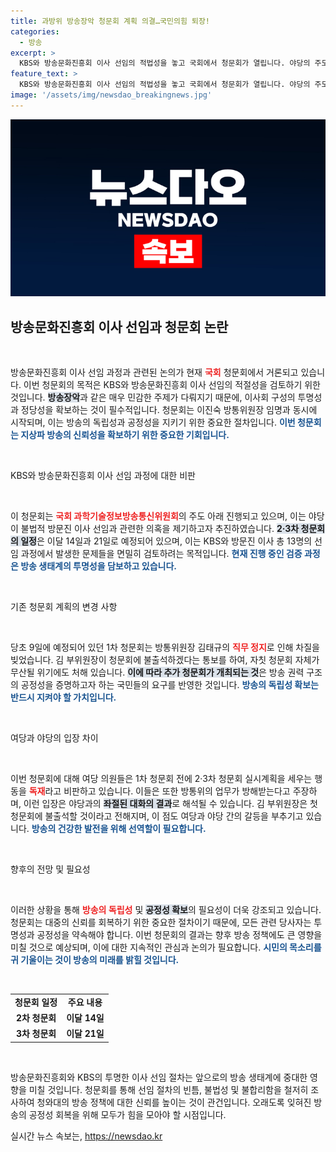 ```yaml
---
title: 과방위 방송장악 청문회 계획 의결…국민의힘 퇴장!
categories:
  - 방송
excerpt: >
  KBS와 방송문화진흥회 이사 선임의 적법성을 놓고 국회에서 청문회가 열립니다. 야당의 주도로 진행되는 이번 청문회는 방송 장악 논란의 중심에 있으며, 과연 진실이 밝혀질까요?
feature_text: >
  KBS와 방송문화진흥회 이사 선임의 적법성을 놓고 국회에서 청문회가 열립니다. 야당의 주도로 진행되는 이번 청문회는 방송 장악 논란의 중심에 있으며, 과연 진실이 밝혀질까요?
image: '/assets/img/newsdao_breakingnews.jpg'
---
```


<p><img src="/assets/img/newsdao_breakingnews.jpg" alt="flaretime 속보" /></p>

<h2 data-ke-size="size26">방송문화진흥회 이사 선임과 청문회 논란</h2>

<p data-ke-size="size16">&nbsp;</p>

<p>방송문화진흥회 이사 선임 과정과 관련된 논의가 현재 <b><span style="color: #ee2323;">국회</span></b> 청문회에서 거론되고 있습니다. 이번 청문회의 목적은 KBS와 방송문화진흥회 이사 선임의 적절성을 검토하기 위한 것입니다. <b><span style="background-color: #21538527;">방송장악</span></b>과 같은 매우 민감한 주제가 다뤄지기 때문에, 이사회 구성의 투명성과 정당성을 확보하는 것이 필수적입니다. 청문회는 이진숙 방통위원장 임명과 동시에 시작되며, 이는 방송의 독립성과 공정성을 지키기 위한 중요한 절차입니다. <b><span style="color: #1a5490;">이번 청문회는 지상파 방송의 신뢰성을 확보하기 위한 중요한 기회입니다.</span></b> </p>

<p data-ke-size="size16">&nbsp;</p>

<p>KBS와 방송문화진흥회 이사 선임 과정에 대한 비판</p>

<p data-ke-size="size16">&nbsp;</p>

<p>이 청문회는 <b><span style="color: #ee2323;">국회 과학기술정보방송통신위원회</span></b>의 주도 아래 진행되고 있으며, 이는 야당이 불법적 방문진 이사 선임과 관련한 의혹을 제기하고자 추진하였습니다. <b><span style="background-color: #21538527;">2·3차 청문회의 일정</span></b>은 이달 14일과 21일로 예정되어 있으며, 이는 KBS와 방문진 이사 총 13명의 선임 과정에서 발생한 문제들을 면밀히 검토하려는 목적입니다. <b><span style="color: #1a5490;">현재 진행 중인 검증 과정은 방송 생태계의 투명성을 담보하고 있습니다.</span></b></p>

<p data-ke-size="size16">&nbsp;</p>

<p>기존 청문회 계획의 변경 사항</p>

<p data-ke-size="size16">&nbsp;</p>

<p>당초 9일에 예정되어 있던 1차 청문회는 방통위원장 김태규의 <b><span style="color: #ee2323;">직무 정지</span></b>로 인해 차질을 빚었습니다. 김 부위원장이 청문회에 불출석하겠다는 통보를 하여, 자칫 청문회 자체가 무산될 위기에도 처해 있습니다. <b><span style="background-color: #21538527;">이에 따라 추가 청문회가 개최되는 것</span></b>은 방송 권력 구조의 공정성을 증명하고자 하는 국민들의 요구를 반영한 것입니다. <b><span style="color: #1a5490;">방송의 독립성 확보는 반드시 지켜야 할 가치입니다.</span></b></p>

<p data-ke-size="size16">&nbsp;</p>

<p>여당과 야당의 입장 차이</p>

<p data-ke-size="size16">&nbsp;</p>

<p>이번 청문회에 대해 여당 의원들은 1차 청문회 전에 2·3차 청문회 실시계획을 세우는 행동을 <b><span style="color: #ee2323;">독재</span></b>라고 비판하고 있습니다. 이들은 또한 방통위의 업무가 방해받는다고 주장하며, 이런 입장은 야당과의 <b><span style="background-color: #21538527;">좌절된 대화의 결과</span></b>로 해석될 수 있습니다. 김 부위원장은 첫 청문회에 불출석할 것이라고 전해지며, 이 점도 여당과 야당 간의 갈등을 부추기고 있습니다. <b><span style="color: #1a5490;">방송의 건강한 발전을 위해 선역할이 필요합니다.</span></b></p>

<p data-ke-size="size16">&nbsp;</p>

<p>향후의 전망 및 필요성</p>

<p data-ke-size="size16">&nbsp;</p>

<p>이러한 상황을 통해 <b><span style="color: #ee2323;">방송의 독립성</span></b> 및 <b><span style="background-color: #21538527;">공정성 확보</span></b>의 필요성이 더욱 강조되고 있습니다. 청문회는 대중의 신뢰를 회복하기 위한 중요한 절차이기 때문에, 모든 관련 당사자는 투명성과 공정성을 약속해야 합니다. 이번 청문회의 결과는 향후 방송 정책에도 큰 영향을 미칠 것으로 예상되며, 이에 대한 지속적인 관심과 논의가 필요합니다. <b><span style="color: #1a5490;">시민의 목소리를 귀 기울이는 것이 방송의 미래를 밝힐 것입니다.</span></b></p>

<p data-ke-size="size16">&nbsp;</p>

<table style="width:100%; border-collapse: collapse; margin-top:10px;">
<tr>
<td style="text-align: center; height: 17px;"><b>청문회 일정</b></td>
<td style="text-align: center; height: 17px;"><b>주요 내용</b></td>
</tr>
<tr>
<td style="text-align: center; height: 17px;"><b>2차 청문회</b></td>
<td style="text-align: center; height: 17px;"><b>이달 14일</b></td>
</tr>
<tr>
<td style="text-align: center; height: 17px;"><b>3차 청문회</b></td>
<td style="text-align: center; height: 17px;"><b>이달 21일</b></td>
</tr>
</table>

<p data-ke-size="size16">&nbsp;</p>

<p>방송문화진흥회와 KBS의 투명한 이사 선임 절차는 앞으로의 방송 생태계에 중대한 영향을 미칠 것입니다. 청문회를 통해 선임 절차의 빈틈, 불법성 및 불합리함을 철저히 조사하여 청와대의 방송 정책에 대한 신뢰를 높이는 것이 관건입니다. 오래도록 잊혀진 방송의 공정성 회복을 위해 모두가 힘을 모아야 할 시점입니다.</p>
실시간 뉴스 속보는, <a href="https://newsdao.kr" rel="dofollow">https://newsdao.kr</a>


